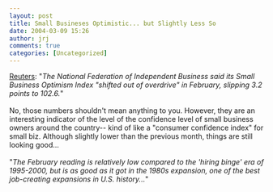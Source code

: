 ```yaml
---
layout: post
title: Small Busineses Optimistic... but Slightly Less So
date: 2004-03-09 15:26
author: jrj
comments: true
categories: [Uncategorized]
---
```

<a href="http://www.reuters.com/financeNewsArticle.jhtml?type=economicNews&amp;storyID=4525511" target="_blank">Reuters</a>: "*The National Federation of Independent Business said its Small Business Optimism Index "shifted out of overdrive" in February, slipping 3.2 points to 102.6.*"<br /><br />No, those numbers shouldn't mean anything to you. However, they are an interesting indicator of the level of the confidence level of small business owners around the country-- kind of like a "consumer confidence index" for small biz. Although slightly lower than the previous month, things are still looking good...<br /><br />"*The February reading is relatively low compared to the 'hiring binge' era of 1995-2000, but is as good as it got in the 1980s expansion, one of the best job-creating expansions in U.S. history...*"
